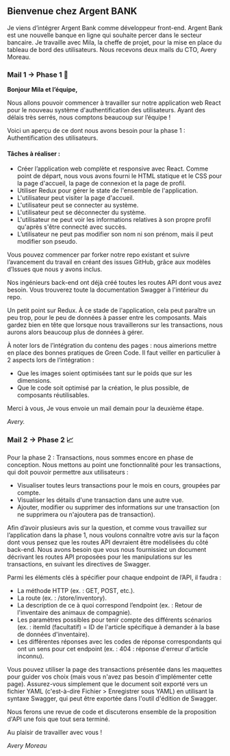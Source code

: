 ## Bienvenue chez Argent BANK

Je viens d’intégrer Argent Bank comme développeur front-end. Argent Bank est une nouvelle banque en ligne qui souhaite percer dans le secteur bancaire. Je travaille avec Mila, la cheffe de projet, pour la mise en place du tableau de bord des utilisateurs. Nous recevons deux mails du CTO, Avery Moreau.

### Mail 1 -> Phase 1 🚀

**Bonjour Mila et l’équipe,**

Nous allons pouvoir commencer à travailler sur notre application web React pour le nouveau système d'authentification des utilisateurs. Ayant des délais très serrés, nous comptons beaucoup sur l’équipe !

Voici un aperçu de ce dont nous avons besoin pour la phase 1 : Authentification des utilisateurs.

#### Tâches à réaliser :
- Créer l’application web complète et responsive avec React. Comme point de départ, nous vous avons fourni le HTML statique et le CSS pour la page d'accueil, la page de connexion et la page de profil.
- Utiliser Redux pour gérer le state de l'ensemble de l'application.
- L'utilisateur peut visiter la page d'accueil.
- L'utilisateur peut se connecter au système.
- L'utilisateur peut se déconnecter du système.
- L'utilisateur ne peut voir les informations relatives à son propre profil qu'après s'être connecté avec succès.
- L’utilisateur ne peut pas modifier son nom ni son prénom, mais il peut modifier son pseudo.

Vous pouvez commencer par forker notre repo existant et suivre l’avancement du travail en créant des issues GitHub, grâce aux modèles d’Issues que nous y avons inclus.

Nos ingénieurs back-end ont déjà créé toutes les routes API dont vous avez besoin. Vous trouverez toute la documentation Swagger à l'intérieur du repo.

Un petit point sur Redux. À ce stade de l'application, cela peut paraître un peu trop, pour le peu de données à passer entre les composants. Mais gardez bien en tête que lorsque nous travaillerons sur les transactions, nous aurons alors beaucoup plus de données à gérer.

À noter lors de l’intégration du contenu des pages : nous aimerions mettre en place des bonnes pratiques de Green Code. Il faut veiller en particulier à 2 aspects lors de l’intégration :

- Que les images soient optimisées tant sur le poids que sur les dimensions.
- Que le code soit optimisé par la création, le plus possible, de composants réutilisables.

Merci à vous, Je vous envoie un mail demain pour la deuxième étape.

*Avery.*

### Mail 2 -> Phase 2 📈

Pour la phase 2 : Transactions, nous sommes encore en phase de conception. Nous mettons au point une fonctionnalité pour les transactions, qui doit pouvoir permettre aux utilisateurs :

- Visualiser toutes leurs transactions pour le mois en cours, groupées par compte.
- Visualiser les détails d'une transaction dans une autre vue.
- Ajouter, modifier ou supprimer des informations sur une transaction (on ne supprimera ou n'ajoutera pas de transaction).

Afin d’avoir plusieurs avis sur la question, et comme vous travaillez sur l’application dans la phase 1, nous voulons connaître votre avis sur la façon dont vous pensez que les routes API devraient être modélisées du côté back-end. Nous avons besoin que vous nous fournissiez un document décrivant les routes API proposées pour les manipulations sur les transactions, en suivant les directives de Swagger.

Parmi les éléments clés à spécifier pour chaque endpoint de l’API, il faudra :

- La méthode HTTP (ex. : GET, POST, etc.).
- La route (ex. : /store/inventory).
- La description de ce à quoi correspond l’endpoint (ex. : Retour de l'inventaire des animaux de compagnie).
- Les paramètres possibles pour tenir compte des différents scénarios (ex. : itemId (facultatif) = ID de l'article spécifique à demander à la base de données d'inventaire).
- Les différentes réponses avec les codes de réponse correspondants qui ont un sens pour cet endpoint (ex. : 404 : réponse d'erreur d'article inconnu).

Vous pouvez utiliser la page des transactions présentée dans les maquettes pour guider vos choix (mais vous n'avez pas besoin d'implémenter cette page). Assurez-vous simplement que le document soit exporté vers un fichier YAML (c'est-à-dire Fichier > Enregistrer sous YAML) en utilisant la syntaxe Swagger, qui peut être exportée dans l'outil d'édition de Swagger.

Nous ferons une revue de code et discuterons ensemble de la proposition d'API une fois que tout sera terminé.

Au plaisir de travailler avec vous !

*Avery Moreau*
